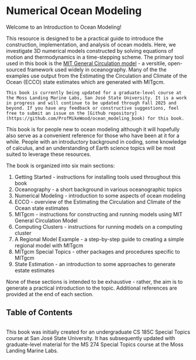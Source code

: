 # Numerical Ocean Modeling

Welcome to an Introduction to Ocean Modeling!

This resource is designed to be a practical guide to introduce the construction, implementation, and analysis of ocean models. Here, we investigate 3D numerical models constructed by solving equations of motion and thermodynamics in a time-stepping scheme. The primary tool used in this book is the [MIT General Circulation model](https://github.com/MITgcm/MITgcm) - a versitile, open-sourced framework used widely in oceanography. Many of the the examples use output from the Estimating the Circulation and Climate of the Ocean (ECCO) state estimates which are generated with MITgcm.

```{note}
This book is currently being updated for a graduate-level course at the Moss Landing Marine Labs, San José State University. It is a work in progress and will continue to be updated through Fall 2025 and beyond. If you have any feedback or constructive suggestions, feel free to submit an issue on the [Github repository](https://github.com/ProfMikeWood/ocean_modeling_book) for this book.
```

This book is for people new to ocean modeling although it will hopefully also serve as a convenient reference for those who have been at it for a while. People with an introductory background in coding, some knowledge of calculus, and an understanding of Earth science topics will be most suited to leverage these resources.

The book is organized into six main sections:
1. Getting Started - instructions for installing tools used throughout this book
2. Oceanography - a short background in various oceanographic topics
3. Numerical Modeling - introduction to some aspects of ocean modeling
4. ECCO - overview of the Estimating the Circulation and Climate of the Ocean state estimates
5. MITgcm - instructions for constructing and running models using MIT General Circulation Model
6. Computing Clusters - instructions for running models on a computing cluster
7. A Regional Model Example - a step-by-step guide to creating a simple regional model with MITgcm
8. MITgcm Special Topics - other packages and procedures specific to MITgcm
9. State Estimation - an introduction to some approaches to generate estate estimates

None of these sections is intended to be exhaustive - rather, the aim is to generate a practical introduction to the topic. Additional references are provided at the end of each section.

## Table of Contents
```{tableofcontents}
```

This book was initially created for an undergraduate CS 185C Special Topics course at San José State University. It has subsequently updated with graduate-level material for the MS 274 Special Topics course at the Moss Landing Marine Labs.

